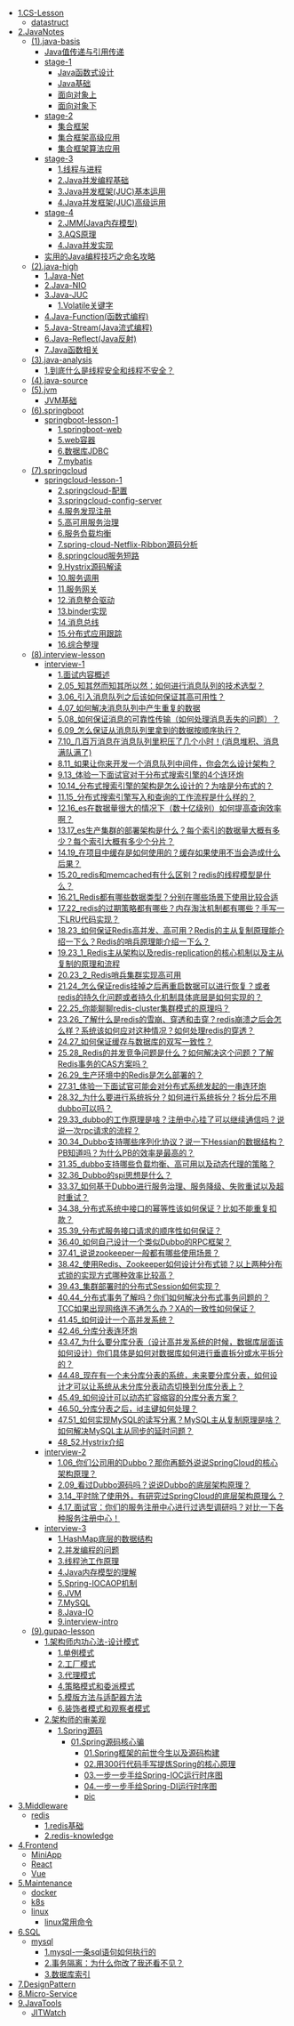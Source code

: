 - [1.CS-Lesson](1.CS-Lesson/)
  - [datastruct](1.CS-Lesson/datastruct.md)
- [2.JavaNotes](2.JavaNotes/)
  - [(1).java-basis](2.JavaNotes/(1).java-basis/)
    - [Java值传递与引用传递](2.JavaNotes/(1).java-basis/Java值传递与引用传递.md)
    - [stage-1](2.JavaNotes/(1).java-basis/stage-1/)
      - [Java函数式设计](2.JavaNotes/(1).java-basis/stage-1/Java函数式设计.md)
      - [Java基础](2.JavaNotes/(1).java-basis/stage-1/Java基础.md)
      - [面向对象上](2.JavaNotes/(1).java-basis/stage-1/面向对象上.md)
      - [面向对象下](2.JavaNotes/(1).java-basis/stage-1/面向对象下.md)
    - [stage-2](2.JavaNotes/(1).java-basis/stage-2/)
      - [集合框架](2.JavaNotes/(1).java-basis/stage-2/集合框架.md)
      - [集合框架高级应用](2.JavaNotes/(1).java-basis/stage-2/集合框架高级应用.md)
      - [集合框架算法应用](2.JavaNotes/(1).java-basis/stage-2/集合框架算法应用.md)
    - [stage-3](2.JavaNotes/(1).java-basis/stage-3/)
      - [1.线程与进程](2.JavaNotes/(1).java-basis/stage-3/1.线程与进程.md)
      - [2.Java并发编程基础](2.JavaNotes/(1).java-basis/stage-3/2.Java并发编程基础.md)
      - [3.Java并发框架(JUC)基本运用](2.JavaNotes/(1).java-basis/stage-3/3.Java并发框架(JUC)基本运用.md)
      - [4.Java并发框架(JUC)高级运用](2.JavaNotes/(1).java-basis/stage-3/4.Java并发框架(JUC)高级运用.md)
    - [stage-4](2.JavaNotes/(1).java-basis/stage-4/)
      - [2.JMM(Java内存模型)](2.JavaNotes/(1).java-basis/stage-4/2.JMM(Java内存模型).md)
      - [3.AQS原理](2.JavaNotes/(1).java-basis/stage-4/3.AQS原理.md)
      - [4.Java并发实现](2.JavaNotes/(1).java-basis/stage-4/4.Java并发实现.md)
    - [实用的Java编程技巧之命名攻略](2.JavaNotes/(1).java-basis/实用的Java编程技巧之命名攻略.md)
  - [(2).java-high](2.JavaNotes/(2).java-high/)
    - [1.Java-Net](2.JavaNotes/(2).java-high/1.Java-Net/)
    - [2.Java-NIO](2.JavaNotes/(2).java-high/2.Java-NIO/)
    - [3.Java-JUC](2.JavaNotes/(2).java-high/3.Java-JUC/)
      - [1.Volatile关键字](2.JavaNotes/(2).java-high/3.Java-JUC/1.Volatile关键字.md)
    - [4.Java-Function(函数式编程)](2.JavaNotes/(2).java-high/4.Java-Function(函数式编程)/)
    - [5.Java-Stream(Java流式编程)](2.JavaNotes/(2).java-high/5.Java-Stream(Java流式编程)/)
    - [6.Java-Reflect(Java反射)](2.JavaNotes/(2).java-high/6.Java-Reflect(Java反射)/)
    - [7.Java函数相关](2.JavaNotes/(2).java-high/7.Java函数相关/)
  - [(3).java-analysis](2.JavaNotes/(3).java-analysis/)
    - [1.到底什么是线程安全和线程不安全？](2.JavaNotes/(3).java-analysis/1.到底什么是线程安全和线程不安全？.md)
  - [(4).java-source](2.JavaNotes/(4).java-source/)
  - [(5).jvm](2.JavaNotes/(5).jvm/)
    - [JVM基础](2.JavaNotes/(5).jvm/JVM基础.md)
  - [(6).springboot](2.JavaNotes/(6).springboot/)
    - [springboot-lesson-1](2.JavaNotes/(6).springboot/springboot-lesson-1/)
      - [1.springboot-web](2.JavaNotes/(6).springboot/springboot-lesson-1/1.springboot-web.md)
      - [5.web容器](2.JavaNotes/(6).springboot/springboot-lesson-1/5.web容器.md)
      - [6.数据库JDBC](2.JavaNotes/(6).springboot/springboot-lesson-1/6.数据库JDBC.md)
      - [7.mybatis](2.JavaNotes/(6).springboot/springboot-lesson-1/7.mybatis.md)
  - [(7).springcloud](2.JavaNotes/(7).springcloud/)
    - [springcloud-lesson-1](2.JavaNotes/(7).springcloud/springcloud-lesson-1/)
      - [2.springcloud-配置](2.JavaNotes/(7).springcloud/springcloud-lesson-1/2.springcloud-配置.md)
      - [3.springcloud-config-server](2.JavaNotes/(7).springcloud/springcloud-lesson-1/3.springcloud-config-server.md)
      - [4.服务发现注册](2.JavaNotes/(7).springcloud/springcloud-lesson-1/4.服务发现注册.md)
      - [5.高可用服务治理](2.JavaNotes/(7).springcloud/springcloud-lesson-1/5.高可用服务治理.md)
      - [6.服务负载均衡](2.JavaNotes/(7).springcloud/springcloud-lesson-1/6.服务负载均衡.md)
      - [7.spring-cloud-Netflix-Ribbon源码分析](2.JavaNotes/(7).springcloud/springcloud-lesson-1/7.spring-cloud-Netflix-Ribbon源码分析.md)
      - [8.springcloud服务短路](2.JavaNotes/(7).springcloud/springcloud-lesson-1/8.springcloud服务短路.md)
      - [9.Hystrix源码解读](2.JavaNotes/(7).springcloud/springcloud-lesson-1/9.Hystrix源码解读.md)
      - [10.服务调用](2.JavaNotes/(7).springcloud/springcloud-lesson-1/10.服务调用.md)
      - [11.服务网关](2.JavaNotes/(7).springcloud/springcloud-lesson-1/11.服务网关.md)
      - [12.消息整合驱动](2.JavaNotes/(7).springcloud/springcloud-lesson-1/12.消息整合驱动.md)
      - [13.binder实现](2.JavaNotes/(7).springcloud/springcloud-lesson-1/13.binder实现.md)
      - [14.消息总线](2.JavaNotes/(7).springcloud/springcloud-lesson-1/14.消息总线.md)
      - [15.分布式应用跟踪](2.JavaNotes/(7).springcloud/springcloud-lesson-1/15.分布式应用跟踪.md)
      - [16.综合整理](2.JavaNotes/(7).springcloud/springcloud-lesson-1/16.综合整理.md)
  - [(8).interview-lesson](2.JavaNotes/(8).interview-lesson/)
    - [interview-1](2.JavaNotes/(8).interview-lesson/interview-1/)
      - [1.面试内容概述](2.JavaNotes/(8).interview-lesson/interview-1/1.面试内容概述.md)
      - [2.05_知其然而知其所以然：如何进行消息队列的技术选型？](2.JavaNotes/(8).interview-lesson/interview-1/2.05_知其然而知其所以然：如何进行消息队列的技术选型？.md)
      - [3.06_引入消息队列之后该如何保证其高可用性？](2.JavaNotes/(8).interview-lesson/interview-1/3.06_引入消息队列之后该如何保证其高可用性？.md)
      - [4.07_如何解决消息队列中产生重复的数据](2.JavaNotes/(8).interview-lesson/interview-1/4.07_如何解决消息队列中产生重复的数据.md)
      - [5.08_如何保证消息的可靠性传输（如何处理消息丢失的问题）？](2.JavaNotes/(8).interview-lesson/interview-1/5.08_如何保证消息的可靠性传输（如何处理消息丢失的问题）？.md)
      - [6.09_怎么保证从消息队列里拿到的数据按顺序执行？](2.JavaNotes/(8).interview-lesson/interview-1/6.09_怎么保证从消息队列里拿到的数据按顺序执行？.md)
      - [7.10_几百万消息在消息队列里积压了几个小时！(消息堆积、消息满队满了)](2.JavaNotes/(8).interview-lesson/interview-1/7.10_几百万消息在消息队列里积压了几个小时！(消息堆积、消息满队满了).md)
      - [8.11_如果让你来开发一个消息队列中间件，你会怎么设计架构？](2.JavaNotes/(8).interview-lesson/interview-1/8.11_如果让你来开发一个消息队列中间件，你会怎么设计架构？.md)
      - [9.13_体验一下面试官对于分布式搜索引擎的4个连环炮](2.JavaNotes/(8).interview-lesson/interview-1/9.13_体验一下面试官对于分布式搜索引擎的4个连环炮.md)
      - [10.14_分布式搜索引擎的架构是怎么设计的？为啥是分布式的？](2.JavaNotes/(8).interview-lesson/interview-1/10.14_分布式搜索引擎的架构是怎么设计的？为啥是分布式的？.md)
      - [11.15_分布式搜索引擎写入和查询的工作流程是什么样的？](2.JavaNotes/(8).interview-lesson/interview-1/11.15_分布式搜索引擎写入和查询的工作流程是什么样的？.md)
      - [12.16_es在数据量很大的情况下（数十亿级别）如何提高查询效率啊？](2.JavaNotes/(8).interview-lesson/interview-1/12.16_es在数据量很大的情况下（数十亿级别）如何提高查询效率啊？.md)
      - [13.17_es生产集群的部署架构是什么？每个索引的数据量大概有多少？每个索引大概有多少个分片？](2.JavaNotes/(8).interview-lesson/interview-1/13.17_es生产集群的部署架构是什么？每个索引的数据量大概有多少？每个索引大概有多少个分片？.md)
      - [14.19_在项目中缓存是如何使用的？缓存如果使用不当会造成什么后果？](2.JavaNotes/(8).interview-lesson/interview-1/14.19_在项目中缓存是如何使用的？缓存如果使用不当会造成什么后果？.md)
      - [15.20_redis和memcached有什么区别？redis的线程模型是什么？](2.JavaNotes/(8).interview-lesson/interview-1/15.20_redis和memcached有什么区别？redis的线程模型是什么？.md)
      - [16.21_Redis都有哪些数据类型？分别在哪些场景下使用比较合适](2.JavaNotes/(8).interview-lesson/interview-1/16.21_Redis都有哪些数据类型？分别在哪些场景下使用比较合适.md)
      - [17.22_redis的过期策略都有哪些？内存淘汰机制都有哪些？手写一下LRU代码实现？](2.JavaNotes/(8).interview-lesson/interview-1/17.22_redis的过期策略都有哪些？内存淘汰机制都有哪些？手写一下LRU代码实现？.md)
      - [18.23_如何保证Redis高并发、高可用？Redis的主从复制原理能介绍一下么？Redis的哨兵原理能介绍一下么？](2.JavaNotes/(8).interview-lesson/interview-1/18.23_如何保证Redis高并发、高可用？Redis的主从复制原理能介绍一下么？Redis的哨兵原理能介绍一下么？.md)
      - [19.23_1_Redis主从架构以及redis-replication的核心机制以及主从复制的原理和流程](2.JavaNotes/(8).interview-lesson/interview-1/19.23_1_Redis主从架构以及redis-replication的核心机制以及主从复制的原理和流程.md)
      - [20.23_2_Redis哨兵集群实现高可用](2.JavaNotes/(8).interview-lesson/interview-1/20.23_2_Redis哨兵集群实现高可用.md)
      - [21.24_怎么保证redis挂掉之后再重启数据可以进行恢复？或者redis的持久化问题或者持久化机制具体底层是如何实现的？](2.JavaNotes/(8).interview-lesson/interview-1/21.24_怎么保证redis挂掉之后再重启数据可以进行恢复？或者redis的持久化问题或者持久化机制具体底层是如何实现的？.md)
      - [22.25_你能聊聊redis-cluster集群模式的原理吗？](2.JavaNotes/(8).interview-lesson/interview-1/22.25_你能聊聊redis-cluster集群模式的原理吗？.md)
      - [23.26_了解什么是redis的雪崩、穿透和击穿？redis崩溃之后会怎么样？系统该如何应对这种情况？如何处理redis的穿透？](2.JavaNotes/(8).interview-lesson/interview-1/23.26_了解什么是redis的雪崩、穿透和击穿？redis崩溃之后会怎么样？系统该如何应对这种情况？如何处理redis的穿透？.md)
      - [24.27_如何保证缓存与数据库的双写一致性？](2.JavaNotes/(8).interview-lesson/interview-1/24.27_如何保证缓存与数据库的双写一致性？.md)
      - [25.28_Redis的并发竞争问题是什么？如何解决这个问题？了解Redis事务的CAS方案吗？](2.JavaNotes/(8).interview-lesson/interview-1/25.28_Redis的并发竞争问题是什么？如何解决这个问题？了解Redis事务的CAS方案吗？.md)
      - [26.29_生产环境中的Redis是怎么部署的？](2.JavaNotes/(8).interview-lesson/interview-1/26.29_生产环境中的Redis是怎么部署的？.md)
      - [27.31_体验一下面试官可能会对分布式系统发起的一串连环炮](2.JavaNotes/(8).interview-lesson/interview-1/27.31_体验一下面试官可能会对分布式系统发起的一串连环炮.md)
      - [28.32_为什么要进行系统拆分？如何进行系统拆分？拆分后不用dubbo可以吗？](2.JavaNotes/(8).interview-lesson/interview-1/28.32_为什么要进行系统拆分？如何进行系统拆分？拆分后不用dubbo可以吗？.md)
      - [29.33_dubbo的工作原理是啥？注册中心挂了可以继续通信吗？说说一次rpc请求的流程？](2.JavaNotes/(8).interview-lesson/interview-1/29.33_dubbo的工作原理是啥？注册中心挂了可以继续通信吗？说说一次rpc请求的流程？.md)
      - [30.34_Dubbo支持哪些序列化协议？说一下Hessian的数据结构？PB知道吗？为什么PB的效率是最高的？](2.JavaNotes/(8).interview-lesson/interview-1/30.34_Dubbo支持哪些序列化协议？说一下Hessian的数据结构？PB知道吗？为什么PB的效率是最高的？.md)
      - [31.35_dubbo支持哪些负载均衡、高可用以及动态代理的策略？](2.JavaNotes/(8).interview-lesson/interview-1/31.35_dubbo支持哪些负载均衡、高可用以及动态代理的策略？.md)
      - [32.36_Dubbo的spi思想是什么？](2.JavaNotes/(8).interview-lesson/interview-1/32.36_Dubbo的spi思想是什么？.md)
      - [33.37_如何基于Dubbo进行服务治理、服务降级、失败重试以及超时重试？](2.JavaNotes/(8).interview-lesson/interview-1/33.37_如何基于Dubbo进行服务治理、服务降级、失败重试以及超时重试？.md)
      - [34.38_分布式系统中接口的幂等性该如何保证？比如不能重复扣款？](2.JavaNotes/(8).interview-lesson/interview-1/34.38_分布式系统中接口的幂等性该如何保证？比如不能重复扣款？.md)
      - [35.39_分布式服务接口请求的顺序性如何保证？](2.JavaNotes/(8).interview-lesson/interview-1/35.39_分布式服务接口请求的顺序性如何保证？.md)
      - [36.40_如何自己设计一个类似Dubbo的RPC框架？](2.JavaNotes/(8).interview-lesson/interview-1/36.40_如何自己设计一个类似Dubbo的RPC框架？.md)
      - [37.41_说说zookeeper一般都有哪些使用场景？](2.JavaNotes/(8).interview-lesson/interview-1/37.41_说说zookeeper一般都有哪些使用场景？.md)
      - [38.42_使用Redis、Zookeeper如何设计分布式锁？以上两种分布式锁的实现方式哪种效率比较高？](2.JavaNotes/(8).interview-lesson/interview-1/38.42_使用Redis、Zookeeper如何设计分布式锁？以上两种分布式锁的实现方式哪种效率比较高？.md)
      - [39.43_集群部署时的分布式Session如何实现？](2.JavaNotes/(8).interview-lesson/interview-1/39.43_集群部署时的分布式Session如何实现？.md)
      - [40.44_分布式事务了解吗？你们如何解决分布式事务问题的？TCC如果出现网络连不通怎么办？XA的一致性如何保证？](2.JavaNotes/(8).interview-lesson/interview-1/40.44_分布式事务了解吗？你们如何解决分布式事务问题的？TCC如果出现网络连不通怎么办？XA的一致性如何保证？.md)
      - [41.45_如何设计一个高并发系统？](2.JavaNotes/(8).interview-lesson/interview-1/41.45_如何设计一个高并发系统？.md)
      - [42.46_分库分表连环炮](2.JavaNotes/(8).interview-lesson/interview-1/42.46_分库分表连环炮.md)
      - [43.47_为什么要分库分表（设计高并发系统的时候，数据库层面该如何设计）你们具体是如何对数据库如何进行垂直拆分或水平拆分的？](2.JavaNotes/(8).interview-lesson/interview-1/43.47_为什么要分库分表（设计高并发系统的时候，数据库层面该如何设计）你们具体是如何对数据库如何进行垂直拆分或水平拆分的？.md)
      - [44.48_现在有一个未分库分表的系统，未来要分库分表，如何设计才可以让系统从未分库分表动态切换到分库分表上？](2.JavaNotes/(8).interview-lesson/interview-1/44.48_现在有一个未分库分表的系统，未来要分库分表，如何设计才可以让系统从未分库分表动态切换到分库分表上？.md)
      - [45.49_如何设计可以动态扩容缩容的分库分表方案？](2.JavaNotes/(8).interview-lesson/interview-1/45.49_如何设计可以动态扩容缩容的分库分表方案？.md)
      - [46.50_分库分表之后，id主键如何处理？](2.JavaNotes/(8).interview-lesson/interview-1/46.50_分库分表之后，id主键如何处理？.md)
      - [47.51_如何实现MySQL的读写分离？MySQL主从复制原理是啥？如何解决MySQL主从同步的延时问题？](2.JavaNotes/(8).interview-lesson/interview-1/47.51_如何实现MySQL的读写分离？MySQL主从复制原理是啥？如何解决MySQL主从同步的延时问题？.md)
      - [48_52.Hystrix介绍](2.JavaNotes/(8).interview-lesson/interview-1/48_52.Hystrix介绍.md)
    - [interview-2](2.JavaNotes/(8).interview-lesson/interview-2/)
      - [1.06_你们公司用的Dubbo？那你再额外说说SpringCloud的核心架构原理？](2.JavaNotes/(8).interview-lesson/interview-2/1.06_你们公司用的Dubbo？那你再额外说说SpringCloud的核心架构原理？.md)
      - [2.09_看过Dubbo源码吗？说说Dubbo的底层架构原理？](2.JavaNotes/(8).interview-lesson/interview-2/2.09_看过Dubbo源码吗？说说Dubbo的底层架构原理？.md)
      - [3.14_平时除了使用外，有研究过SpringCloud的底层架构原理么？](2.JavaNotes/(8).interview-lesson/interview-2/3.14_平时除了使用外，有研究过SpringCloud的底层架构原理么？.md)
      - [4.17_面试官：你们的服务注册中心进行过选型调研吗？对比一下各种服务注册中心！](2.JavaNotes/(8).interview-lesson/interview-2/4.17_面试官：你们的服务注册中心进行过选型调研吗？对比一下各种服务注册中心！.md)
    - [interview-3](2.JavaNotes/(8).interview-lesson/interview-3/)
      - [1.HashMap底层的数据结构](2.JavaNotes/(8).interview-lesson/interview-3/1.HashMap底层的数据结构.md)
      - [2.并发编程的问题](2.JavaNotes/(8).interview-lesson/interview-3/2.并发编程的问题.md)
      - [3.线程池工作原理](2.JavaNotes/(8).interview-lesson/interview-3/3.线程池工作原理.md)
      - [4.Java内存模型的理解](2.JavaNotes/(8).interview-lesson/interview-3/4.Java内存模型的理解.md)
      - [5.Spring-IOCAOP机制](2.JavaNotes/(8).interview-lesson/interview-3/5.Spring-IOCAOP机制.md)
      - [6.JVM](2.JavaNotes/(8).interview-lesson/interview-3/6.JVM.md)
      - [7.MySQL](2.JavaNotes/(8).interview-lesson/interview-3/7.MySQL.md)
      - [8.Java-IO](2.JavaNotes/(8).interview-lesson/interview-3/8.Java-IO.md)
      - [9.interview-intro](2.JavaNotes/(8).interview-lesson/interview-3/9.interview-intro.md)
  - [(9).gupao-lesson](2.JavaNotes/(9).gupao-lesson/)
    - [1.架构师内功心法-设计模式](2.JavaNotes/(9).gupao-lesson/1.架构师内功心法-设计模式/)
      - [1.单例模式](2.JavaNotes/(9).gupao-lesson/1.架构师内功心法-设计模式/1.单例模式.md)
      - [2.工厂模式](2.JavaNotes/(9).gupao-lesson/1.架构师内功心法-设计模式/2.工厂模式.md)
      - [3.代理模式](2.JavaNotes/(9).gupao-lesson/1.架构师内功心法-设计模式/3.代理模式.md)
      - [4.策略模式和委派模式](2.JavaNotes/(9).gupao-lesson/1.架构师内功心法-设计模式/4.策略模式和委派模式.md)
      - [5.模版方法与适配器方法](2.JavaNotes/(9).gupao-lesson/1.架构师内功心法-设计模式/5.模版方法与适配器方法.md)
      - [6.装饰者模式和观察者模式](2.JavaNotes/(9).gupao-lesson/1.架构师内功心法-设计模式/6.装饰者模式和观察者模式.md)
    - [2.架构师的审美观](2.JavaNotes/(9).gupao-lesson/2.架构师的审美观/)
      - [1.Spring源码](2.JavaNotes/(9).gupao-lesson/2.架构师的审美观/1.Spring源码/)
        - [01.Spring源码核心骗](2.JavaNotes/(9).gupao-lesson/2.架构师的审美观/1.Spring源码/01.Spring源码核心骗/)
          - [01.Spring框架的前世今生以及源码构建](2.JavaNotes/(9).gupao-lesson/2.架构师的审美观/1.Spring源码/01.Spring源码核心骗/01.Spring框架的前世今生以及源码构建.md)
          - [02.用300行代码手写提炼Spring的核心原理](2.JavaNotes/(9).gupao-lesson/2.架构师的审美观/1.Spring源码/01.Spring源码核心骗/02.用300行代码手写提炼Spring的核心原理.md)
          - [03.一步一步手绘Spring-IOC运行时序图](2.JavaNotes/(9).gupao-lesson/2.架构师的审美观/1.Spring源码/01.Spring源码核心骗/03.一步一步手绘Spring-IOC运行时序图.md)
          - [04.一步一步手绘Spring-DI运行时序图](2.JavaNotes/(9).gupao-lesson/2.架构师的审美观/1.Spring源码/01.Spring源码核心骗/04.一步一步手绘Spring-DI运行时序图.md)
          - [pic](2.JavaNotes/(9).gupao-lesson/2.架构师的审美观/1.Spring源码/01.Spring源码核心骗/pic/)
- [3.Middleware](3.Middleware/)
  - [redis](3.Middleware/redis/)
    - [1.redis基础](3.Middleware/redis/1.redis基础.md)
    - [2.redis-knowledge](3.Middleware/redis/2.redis-knowledge.md)
- [4.Frontend](4.Frontend/)
  - [MiniApp](4.Frontend/MiniApp/)
  - [React](4.Frontend/React/)
  - [Vue](4.Frontend/Vue/)
- [5.Maintenance](5.Maintenance/)
  - [docker](5.Maintenance/docker/)
  - [k8s](5.Maintenance/k8s/)
  - [linux](5.Maintenance/linux/)
    - [linux常用命令](5.Maintenance/linux/linux常用命令.md)
- [6.SQL](6.SQL/)
  - [mysql](6.SQL/mysql/)
    - [1.mysql-一条sql语句如何执行的](6.SQL/mysql/1.mysql-一条sql语句如何执行的.md)
    - [2.事务隔离：为什么你改了我还看不见？](6.SQL/mysql/2.事务隔离：为什么你改了我还看不见？.md)
    - [3.数据库索引](6.SQL/mysql/3.数据库索引.md)
- [7.DesignPattern](7.DesignPattern/)
- [8.Micro-Service](8.Micro-Service/)
- [9.JavaTools](9.JavaTools/)
  - [JITWatch](9.JavaTools/JITWatch.md)
